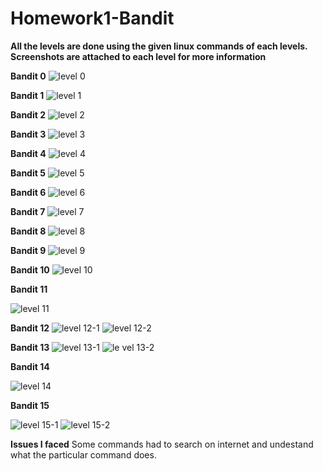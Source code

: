 # Homework1-Bandit

**All the levels are done using the given linux commands of each levels. Screenshots are attached to each level for more information**

**Bandit 0**
![level 0](https://cloud.githubusercontent.com/assets/18344974/14378856/1b170ac6-fd95-11e5-900b-204dd86c13e2.png)

**Bandit 1**
![level 1](https://cloud.githubusercontent.com/assets/18344974/14378858/1b1730a0-fd95-11e5-950c-afad4db259ad.png)

**Bandit 2**
![level 2](https://cloud.githubusercontent.com/assets/18344974/14378860/1b199066-fd95-11e5-89a3-c9f50124457f.png)

**Bandit 3**
![level 3](https://cloud.githubusercontent.com/assets/18344974/14378859/1b17b160-fd95-11e5-9b8b-ec7b65f6f4a4.png)

**Bandit 4**
![level 4](https://cloud.githubusercontent.com/assets/18344974/14378857/1b171c82-fd95-11e5-9d46-debaad09e60b.png)

**Bandit 5**
![level 5](https://cloud.githubusercontent.com/assets/18344974/14378861/1b28e2dc-fd95-11e5-9642-97868a3a41a5.png)

**Bandit 6**
![level 6](https://cloud.githubusercontent.com/assets/18344974/14378867/1b533276-fd95-11e5-9495-1701d66275fa.png)

**Bandit 7**
![level 7](https://cloud.githubusercontent.com/assets/18344974/14378863/1b4e10ac-fd95-11e5-879f-0001cb99579c.png)

**Bandit 8**
![level 8](https://cloud.githubusercontent.com/assets/18344974/14378862/1b4d6026-fd95-11e5-9ed6-83541423d81d.png)

**Bandit 9**
![level 9](https://cloud.githubusercontent.com/assets/18344974/14378865/1b4e5436-fd95-11e5-968d-2f55a0723935.png)

**Bandit 10**
![level 10](https://cloud.githubusercontent.com/assets/18344974/14378864/1b4e20ba-fd95-11e5-96d9-b62a87d0bfed.png)

**Bandit 11**

![level 11](https://cloud.githubusercontent.com/assets/18344974/14378866/1b4e6dfe-fd95-11e5-9a9c-5e289d98f1ad.png)

**Bandit 12**
![level 12-1](https://cloud.githubusercontent.com/assets/18344974/14378868/1b7e98ee-fd95-11e5-983c-dd5e5362847f.png)
![level 12-2](https://cloud.githubusercontent.com/assets/18344974/14378871/1b82867a-fd95-11e5-91c9-8cc466a62609.png)

**Bandit 13**
![level 13-1](https://cloud.githubusercontent.com/assets/18344974/14378869/1b7f6fc6-fd95-11e5-8939-86199bee302f.png)
![le vel 13-2](https://cloud.githubusercontent.com/assets/18344974/14378855/1b03189a-fd95-11e5-8c92-20f36cd07b10.png)

**Bandit 14**

![level 14](https://cloud.githubusercontent.com/assets/18344974/14378870/1b7f99ce-fd95-11e5-8c0f-2a29db95952a.png)

**Bandit 15**

![level 15-1](https://cloud.githubusercontent.com/assets/18344974/14378873/1b862faa-fd95-11e5-8bc9-f13bda393d67.png)
![level 15-2](https://cloud.githubusercontent.com/assets/18344974/14378872/1b829a66-fd95-11e5-8841-9cb7e7ec26f4.png)

**Issues I faced**
Some commands had to search on internet and undestand what the particular command does.

